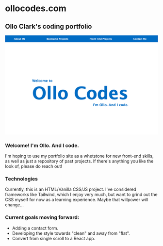# ollocodes.com

## Ollo Clark's coding portfolio

![](./images/screenshot1.png)

### Welcome! I'm Ollo. And I code.

I'm hoping to use my portfolio site as a whetstone for new front-end skills, as well as just a repository of past projects. If there's anything you like the look of, please do reach out!

### Technologies

Currently, this is an HTML/Vanilla CSS/JS project. I've considered frameworks like Tailwind, which I enjoy very much, but want to grind out the CSS myself for now as a learning experience. Maybe that willpower will change...

### Current goals moving forward:

* Adding a contact form.
* Developing the style towards "clean" and away from "flat".
* Convert from single scroll to a React app.